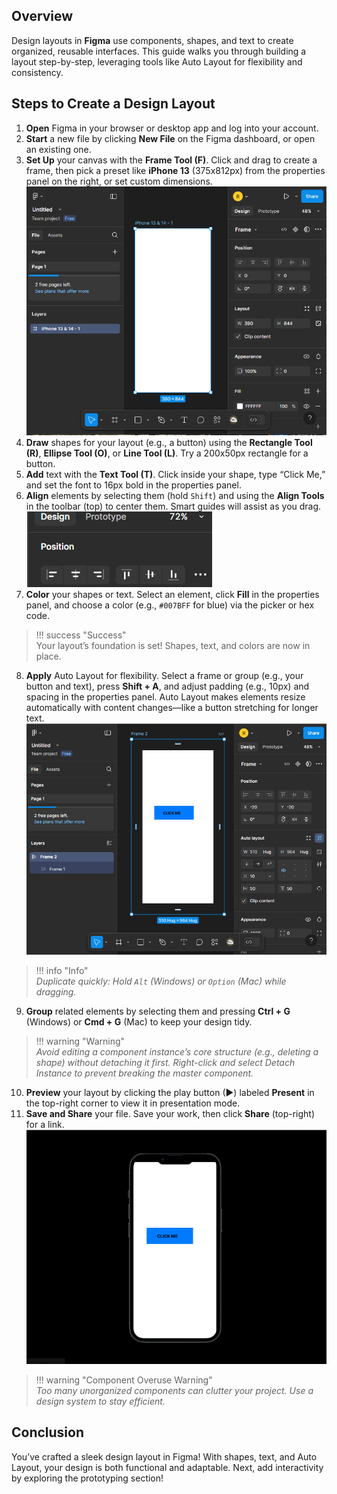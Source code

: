 ## Overview
Design layouts in **Figma** use components, shapes, and text to create organized, reusable interfaces. This guide walks you through building a layout step-by-step, leveraging tools like Auto Layout for flexibility and consistency.

## Steps to Create a Design Layout

1. **Open** Figma in your browser or desktop app and log into your account.
2. **Start** a new file by clicking **New File** on the Figma dashboard, or open an existing one.
3. **Set Up** your canvas with the **Frame Tool (F)**. Click and drag to create a frame, then pick a preset like **iPhone 13** (375x812px) from the properties panel on the right, or set custom dimensions.
    ![image](assets/FrameSetup.png "Set Up Frame")
4. **Draw** shapes for your layout (e.g., a button) using the **Rectangle Tool (R)**, **Ellipse Tool (O)**, or **Line Tool (L)**. Try a 200x50px rectangle for a button.
5. **Add** text with the **Text Tool (T)**. Click inside your shape, type “Click Me,” and set the font to 16px bold in the properties panel.
6. **Align** elements by selecting them (hold `Shift`) and using the **Align Tools** in the toolbar (top) to center them. Smart guides will assist as you drag.  
   ![image](assets/Align.png "Align elements")
7. **Color** your shapes or text. Select an element, click **Fill** in the properties panel, and choose a color (e.g., `#007BFF` for blue) via the picker or hex code.  
>!!! success "Success"  
    Your layout’s foundation is set! Shapes, text, and colors are now in place.
8. **Apply** Auto Layout for flexibility. Select a frame or group (e.g., your button and text), press **Shift + A**, and adjust padding (e.g., 10px) and spacing in the properties panel. Auto Layout makes elements resize automatically with content changes—like a button stretching for longer text.
    ![image](assets/AutoLayout.png "Apply Auto Layout")
>!!! info "Info"  
    *Duplicate quickly: Hold `Alt` (Windows) or `Option` (Mac) while dragging.*
9. **Group** related elements by selecting them and pressing **Ctrl + G** (Windows) or **Cmd + G** (Mac) to keep your design tidy.  
>!!! warning "Warning"  
    *Avoid editing a component instance’s core structure (e.g., deleting a shape) without detaching it first. Right-click and select Detach Instance to prevent breaking the master component.*
10. **Preview** your layout by clicking the play button (▶) labeled **Present** in the top-right corner to view it in presentation mode.
11. **Save and Share** your file. Save your work, then click **Share** (top-right) for a link.  
    ![image](assets/FinalLayout.png "Final Layout")
>!!! warning "Component Overuse Warning"  
    *Too many unorganized components can clutter your project. Use a design system to stay efficient.*

## Conclusion
You’ve crafted a sleek design layout in Figma! With shapes, text, and Auto Layout, your design is both functional and adaptable. Next, add interactivity by exploring the prototyping section!